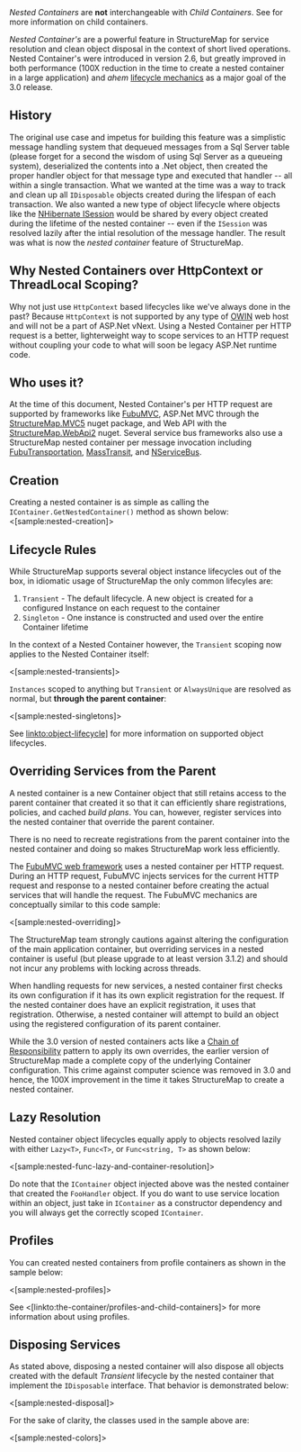 <!--Title: Nested Containers (Per Request/Transaction)-->
<!--Url: nested-containers-->


<div class="alert alert-info" role="alert"><i>Nested Containers</i> are <b>not</b> interchangeable with <i>Child Containers</i>. See <linkto:the-container/profiles-and-child-containers]> for more information on child containers.</div>

_Nested Container's_ are a powerful feature in StructureMap for service resolution and clean object disposal in the 
context of short lived operations. Nested Container's were introduced in version 2.6, but greatly improved in both performance (100X reduction in the time to create a nested container in a large application) and _ahem_ [lifecycle
mechanics](http://github.com/structuremap/structuremap/issues/3) as a major goal of the 3.0 release.

## History

The original use case and impetus for building this feature was a simplistic message handling system that dequeued
messages from a Sql Server table (please forget for a second the wisdom of using Sql Server as a queueing system), deserialized
the contents into a .Net object, then created the proper handler object for that message type and executed that handler -- all within
a single transaction. What we wanted at the time was a way to track and clean up all `IDisposable` objects created during the lifespan of each
transaction. We also wanted a new type of object lifecycle where objects like the [NHibernate ISession](http://elliottjorgensen.com/nhibernate-api-ref/NHibernate/ISession.html) would be shared by every object 
created during the lifetime of the nested container -- even if the `ISession` was resolved lazily after the intial 
resolution of the message handler. The result was what is now the _nested container_ feature
of StructureMap. 

## Why Nested Containers over HttpContext or ThreadLocal Scoping?

Why not just use `HttpContext` based lifecycles like we've always done in the past? Because `HttpContext` is not supported by any
type of [OWIN](http://www.strathweb.com/2013/05/the-future-is-now-owin-and-multi-hosting-asp-net-web-applications/) web host and will not be a part of ASP.Net vNext. Using a Nested Container per HTTP request is a better, lighterweight way
to scope services to an HTTP request without coupling your code to what will soon be legacy ASP.Net runtime code.

## Who uses it?

At the time of this document, Nested Container's per HTTP request are supported by frameworks like [FubuMVC](http://fubuworld.com/fubumvc),
ASP.Net MVC through the [StructureMap.MVC5](https://www.nuget.org/packages/StructureMap.MVC5/) nuget package, and Web API with the [StructureMap.WebApi2](https://www.nuget.org/packages/StructureMap.WebApi2/) nuget. Several service bus frameworks also use a StructureMap nested container per message invocation including [FubuTransportation](http://fubuworld.com/fubutransportation),
[MassTransit](http://masstransit-project.com), and [NServiceBus](http://particular.net/nservicebus).




## Creation
Creating a nested container is as simple as calling the `IContainer.GetNestedContainer()` method as shown below:
<[sample:nested-creation]>





## Lifecycle Rules

While StructureMap supports several object instance lifecycles out of the box, in idiomatic usage of StructureMap the only common lifecyles are:

1. `Transient` - The default lifecycle. A new object is created for a configured Instance on each request to the container
1. `Singleton` - One instance is constructed and used over the entire Container lifetime

In the context of a Nested Container however, the `Transient` scoping now applies to the Nested Container itself:

<[sample:nested-transients]>

`Instances` scoped to anything but `Transient` or `AlwaysUnique` are resolved as normal, but **through the parent container**:

<[sample:nested-singletons]>

See <linkto:object-lifecycle]> for more information on supported object lifecycles.




## Overriding Services from the Parent

A nested container is a new Container object that still retains access to the parent container that created it so that it can
efficiently share registrations, policies, and cached _build plans_. You can, however, register services into the nested container that override the parent container.

<div class="alert alert-info" role="alert">There is no need to recreate registrations from the parent container
into the nested container and doing so makes StructureMap work less efficiently.</div>

The [FubuMVC web framework](http://fubuworld.com/fubumvc) uses a nested container per HTTP request. During an HTTP request, FubuMVC injects services
for the current HTTP request and response to a nested container before creating the actual services that will handle the request. The
FubuMVC mechanics are conceptually similar to this code sample:

<[sample:nested-overriding]>

<div class="alert alert-info" role="alert">The StructureMap team strongly cautions against altering the configuration of the main application container, but overriding services in a nested container is useful (but please upgrade to at least version 3.1.2) and should not incur any problems with locking across threads.</div>

When handling requests for new services, a nested container first checks its own configuration if it has its own explicit registration for the request. If the nested container does have an explicit registration, it uses that registration. Otherwise, a nested container will attempt to build
an object using the registered configuration of its parent container.

<div class="alert alert-info" role="alert">While the 3.0 version of nested containers acts like a <a href="http://en.wikipedia.org/wiki/Chain-of-responsibility_pattern">Chain of Responsibility</a> pattern to apply its own overrides, the earlier version
 of StructureMap made a complete copy of the underlying Container configuration. This crime against computer science was removed in 3.0 and hence, the 100X 
 improvement in the time it takes StructureMap to create a nested container.</div>




## Lazy Resolution

Nested container object lifecycles equally apply to objects resolved lazily with
either `Lazy<T>`, `Func<T>`, or `Func<string, T>` as shown below:

<[sample:nested-func-lazy-and-container-resolution]>

<div class="alert alert-info" role="alert">Do note that the <code>IContainer</code> object injected above was the nested container that
created the <code>FooHandler</code> object. If you do want to use service location within an object, just take in
<code>IContainer</code> as a constructor dependency and you will always get the correctly scoped <code>IContainer</code>.</div>



## Profiles

You can created nested containers from profile containers as shown in the sample below:

<[sample:nested-profiles]>

See <[linkto:the-container/profiles-and-child-containers]> for more information about using profiles.

## Disposing Services

As stated above, disposing a nested container will also dispose all objects created with the default _Transient_ lifecycle by the
nested container that implement the `IDisposable` interface. That behavior is demonstrated
below:

<[sample:nested-disposal]>

For the sake of clarity, the classes used in the sample above are:

<[sample:nested-colors]>






